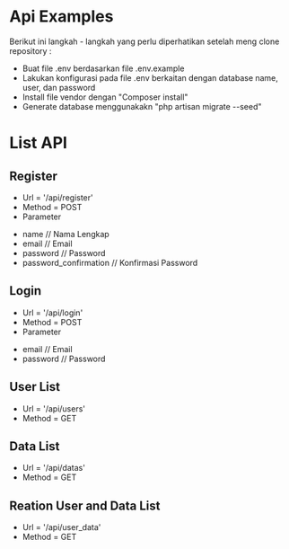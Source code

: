 # Api Examples

Berikut ini langkah - langkah yang perlu diperhatikan setelah meng clone repository :
- Buat file .env berdasarkan file .env.example
- Lakukan konfigurasi pada file .env berkaitan dengan database name, user, dan password
- Install file vendor dengan "Composer install"
- Generate database menggunakakn "php artisan migrate --seed"

# List API

## Register
* Url = '/api/register'
* Method = POST
* Parameter 
 - name // Nama Lengkap
 - email // Email
 - password // Password
 - password_confirmation // Konfirmasi Password

## Login
* Url = '/api/login'
* Method = POST
* Parameter 
 - email // Email
 - password // Password

## User List
* Url = '/api/users'
* Method = GET

## Data List
* Url = '/api/datas'
* Method = GET

## Reation User and Data List
* Url = '/api/user_data'
* Method = GET
